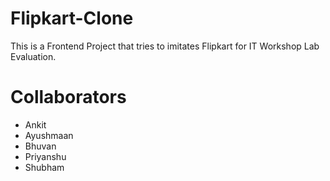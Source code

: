 # Flipkart-Clone
This is a Frontend Project that tries to imitates Flipkart for IT Workshop Lab Evaluation.
# Collaborators
- Ankit
- Ayushmaan
- Bhuvan
- Priyanshu
- Shubham 
